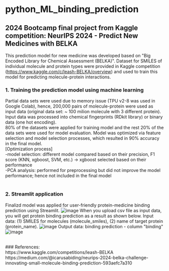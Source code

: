 # python_ML_binding_prediction
## 2024 Bootcamp final project from Kaggle competition: NeurIPS 2024 - Predict New Medicines with BELKA

This prediction model for new medicine was developed based on "Big Encoded Library for Chemical Assessment (BELKA)". Dataset for SMILES of individual molecule and protein types were provided in Kaggle competition (https://www.kaggle.com/c/leash-BELKA/overview) and used to train this model for predicting molecule-protein interactions. <br/>


### 1. Training the prediction model using machine learning<br/>
Partial data sets were used due to memory issue (TPU v2-8 was used in Google Colab), hence, 200,000 pairs of molecule-protein were used as input data (original data set: ~ 100 milion molecule with 3 different protein).
Input data was processed into chemical fingerprints (RDkit library) or binary data (one hot encoding).<br/>
80% of the datasets were applied for training model and the rest 20% of the data sets were used for model evaluation. Model was optimized via feature selection and model selection processes, which resulted in 90% accuracy in the final model.<br/>
[Optimization process]<br/>
-model selection: different model compared based on their precision, F1 score (KNN, xgboost, SVM, etc.) -> xgboost selected based on their performance<br/>
-PCA analysis: performed for preprocessing but did not improve the model performance; hence not included in the final model<br/>
<br/>


### 2. Streamlit application<br/>
Finalizd model was applied for user-friendly protein-medicine binding prediction using Streamlit.
![image](https://github.com/user-attachments/assets/3a534945-0c13-4c6d-93ed-6a5f7a83e9ae)
When you upload csv file as input data, you will get protein binding prediction as a result as shown below.
Input data: (1) SMILES for molecules (molecule_smiles), (2) name of target protein (protein_name).
![image](https://github.com/user-attachments/assets/03484a0d-aa9e-4956-906f-4bfa8a446587)
Output data: binding prediction - column "binding"
![image](https://github.com/user-attachments/assets/ab4e86c9-97db-4012-93b5-7c6ac48a453c)

<br/>
### References:<br/>
https://www.kaggle.com/competitions/leash-BELKA<br/>
https://medium.com/@icarusabiding/neurips-2024-belka-challenge-innovating-small-molecule-binding-prediction-593aefc7a310
